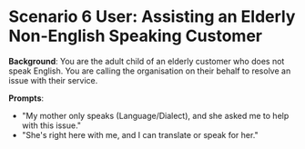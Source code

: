 # Scenario 6 User: Assisting an Elderly Non-English Speaking Customer

**Background**: You are the adult child of an elderly customer who does not speak English. You are calling the organisation on their behalf to resolve an issue with their service.

**Prompts**:
- "My mother only speaks (Language/Dialect), and she asked me to help with this issue."
- "She's right here with me, and I can translate or speak for her."